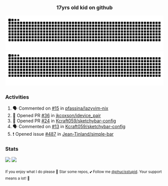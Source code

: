 <h3 align="center">17yrs old kid on github</h3>

![GitHub Contribution Grid Snake (Dark)](https://raw.githubusercontent.com/phucisstupid/phucisstupid/output/catppuccin-mocha.svg#gh-dark-mode-only)
![GitHub Contribution Grid Snake (Light)](https://raw.githubusercontent.com/phucisstupid/phucisstupid/output/github-contribution-grid-snake.svg#gh-light-mode-only)

### Activities

<!--START_SECTION:activity-->
1. 🗣 Commented on [#15](https://github.com/pfassina/lazyvim-nix/issues/15#issuecomment-3393904410) in [pfassina/lazyvim-nix](https://github.com/pfassina/lazyvim-nix)
2. 💪 Opened PR [#36](https://github.com/jkcoxson/idevice_pair/pull/36) in [jkcoxson/idevice_pair](https://github.com/jkcoxson/idevice_pair)
3. 💪 Opened PR [#24](https://github.com/Kcraft059/sketchybar-config/pull/24) in [Kcraft059/sketchybar-config](https://github.com/Kcraft059/sketchybar-config)
4. 🗣 Commented on [#13](https://github.com/Kcraft059/sketchybar-config/issues/13#issuecomment-3393397614) in [Kcraft059/sketchybar-config](https://github.com/Kcraft059/sketchybar-config)
5. ❗ Opened issue [#487](https://github.com/Jean-Tinland/simple-bar/issues/487) in [Jean-Tinland/simple-bar](https://github.com/Jean-Tinland/simple-bar)
<!--END_SECTION:activity-->

### Stats

<div>
  <img width=400 src="https://github-readme-stats.vercel.app/api?username=phucisstupid&show_icons=true&theme=catppuccin_mocha"/>
  <img width=400 src="https://github-readme-stats.vercel.app/api/top-langs?username=phucisstupid&layout=compact&theme=catppuccin_mocha&card_width=395"/>
</div>

<sub>If you enjoy what I do please 🌟 Star some repos, 💕 Follow me [@phucisstupid](https://github.com/phucisstupid). Your support means a lot! 🥰
